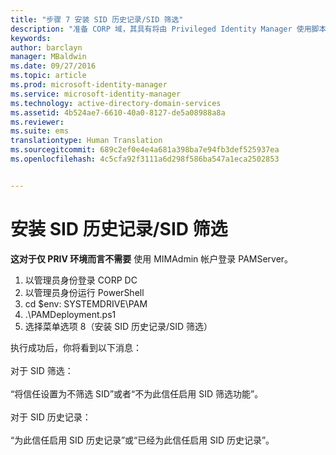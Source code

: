 ```yaml
---
title: "步骤 7 安装 SID 历史记录/SID 筛选"
description: "准备 CORP 域，其具有将由 Privileged Identity Manager 使用脚本进行管理的现有标识或新标识"
keywords: 
author: barclayn
manager: MBaldwin
ms.date: 09/27/2016
ms.topic: article
ms.prod: microsoft-identity-manager
ms.service: microsoft-identity-manager
ms.technology: active-directory-domain-services
ms.assetid: 4b524ae7-6610-40a0-8127-de5a08988a8a
ms.reviewer: 
ms.suite: ems
translationtype: Human Translation
ms.sourcegitcommit: 689c2ef0e4e4a681a398ba7e94fb3def525937ea
ms.openlocfilehash: 4c5cfa92f3111a6d298f586ba547a1eca2502853


---
```


# 安装 SID 历史记录/SID 筛选

**这对于仅 PRIV 环境而言不需要** 使用 MIMAdmin 帐户登录 PAMServer。

1. 以管理员身份登录 CORP DC
2. 以管理员身份运行 PowerShell
3. cd $env: SYSTEMDRIVE\PAM
4. .\PAMDeployment.ps1
5. 选择菜单选项 8（安装 SID 历史记录/SID 筛选）

执行成功后，你将看到以下消息：<br/></br>
对于 SID 筛选： <br/></br>
“将信任设置为不筛选 SID”或者“不为此信任启用 SID 筛选功能”。 </br></br>
对于 SID 历史记录： </br></br>
“为此信任启用 SID 历史记录”或“已经为此信任启用 SID 历史记录”。



<!--HONumber=Sep16_HO4-->


